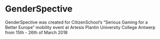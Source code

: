 # GenderSpective
GenderSpective was created for CitizenSchool’s “Serious Gaming for a Better Europe” mobility event at Artesis Plantin University College Antwerp from 15th - 26th of March 2018
